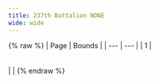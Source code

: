 ```yaml
---
title: 237th Battalion NONE
wide: wide
---
```


{% raw %}
| Page | Bounds |
| --- | --- |
| 1 | <br><br><br> |  |
{% endraw %}
